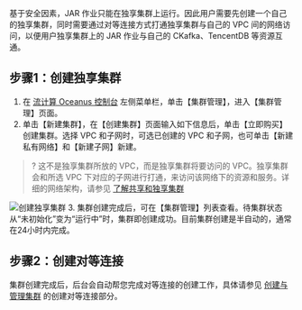 基于安全因素，JAR 作业只能在独享集群上运行。因此用户需要先创建一个自己的独享集群，同时需要通过对等连接方式打通独享集群与自己的 VPC 间的网络访问，以便用户独享集群上的 JAR 作业与自己的 CKafka、TencentDB 等资源互通。

## 步骤1：创建独享集群

1. 在 [流计算 Oceanus 控制台](https://console.cloud.tencent.com/scs) 左侧菜单栏，单击【集群管理】，进入【集群管理】页面。
2. 单击【新建集群】，在【创建集群】页面输入如下信息后，单击【立即购买】创建集群。选择 VPC 和子网时，可选已创建的 VPC 和子网，也可单击【新建私有网络】和【新建子网】新建。
> ? 这不是独享集群所放的 VPC，而是独享集群将要访问的 VPC。独享集群会和所选 VPC 下对应的子网进行打通，来访问该网络下的资源和服务。详细的网络架构，请参见 [了解共享和独享集群](https://cloud.tencent.com/document/product/849/38289)

 ![创建独享集群](https://main.qcloudimg.com/raw/53ff22286152c8cec73e02e898cf84a6.png)
3. 集群创建完成后，可在【集群管理】列表查看。待集群状态从“未初始化”变为“运行中”时，集群即创建成功。目前集群创建是半自动的，通常在24小时内完成。

## 步骤2：创建对等连接

集群创建完成后，后台会自动帮您完成对等连接的创建工作，具体请参见 [创建与管理集群](https://cloud.tencent.com/document/product/849/38380) 的创建对等连接部分。
